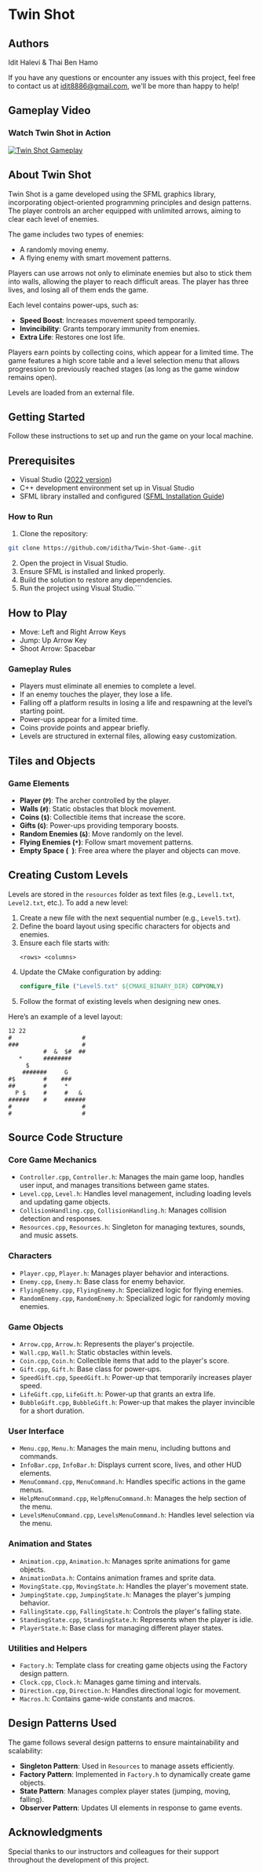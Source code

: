 # Twin Shot

## Authors
Idit Halevi & Thai Ben Hamo 

If you have any questions or encounter any issues with this project, feel free to contact us at idit8886@gmail.com, we'll be more than happy to help!

## Gameplay Video
### Watch Twin Shot in Action
[![Twin Shot Gameplay](https://img.youtube.com/vi/29HNc-V0FuA/0.jpg)](https://youtu.be/29HNc-V0FuA)

## About Twin Shot
Twin Shot is a game developed using the SFML graphics library, incorporating object-oriented programming principles and design patterns. The player controls an archer equipped with unlimited arrows, aiming to clear each level of enemies.

The game includes two types of enemies:
- A randomly moving enemy.
- A flying enemy with smart movement patterns.

Players can use arrows not only to eliminate enemies but also to stick them into walls, allowing the player to reach difficult areas. The player has three lives, and losing all of them ends the game. 

Each level contains power-ups, such as:
- **Speed Boost**: Increases movement speed temporarily.
- **Invincibility**: Grants temporary immunity from enemies.
- **Extra Life**: Restores one lost life.

Players earn points by collecting coins, which appear for a limited time. The game features a high score table and a level selection menu that allows progression to previously reached stages (as long as the game window remains open). 

Levels are loaded from an external file.

## Getting Started
Follow these instructions to set up and run the game on your local machine.

## Prerequisites

- Visual Studio ([2022 version](https://www.sfml-dev.org/download/sfml/2.6.0/))
- C++ development environment set up in Visual Studio
- SFML library installed and configured ([SFML Installation Guide](https://www.sfml-dev.org/download/sfml/2.6.0/))

### How to Run

1. Clone the repository:

```bash
git clone https://github.com/iditha/Twin-Shot-Game-.git
```

2. Open the project in Visual Studio.
3. Ensure SFML is installed and linked properly.
4. Build the solution to restore any dependencies.
5. Run the project using Visual Studio.```

## How to Play
- Move: Left and Right Arrow Keys
- Jump: Up Arrow Key
- Shoot Arrow: Spacebar

### Gameplay Rules
- Players must eliminate all enemies to complete a level.
- If an enemy touches the player, they lose a life.
- Falling off a platform results in losing a life and respawning at the level’s starting point.
- Power-ups appear for a limited time.
- Coins provide points and appear briefly.
- Levels are structured in external files, allowing easy customization.

## Tiles and Objects
### Game Elements
- **Player (`P`)**: The archer controlled by the player.
- **Walls (`#`)**: Static obstacles that block movement.
- **Coins (`$`)**: Collectible items that increase the score.
- **Gifts (`G`)**: Power-ups providing temporary boosts.
- **Random Enemies (`&`)**: Move randomly on the level.
- **Flying Enemies (`*`)**: Follow smart movement patterns.
- **Empty Space (` `)**: Free area where the player and objects can move.

## Creating Custom Levels
Levels are stored in the `resources` folder as text files (e.g., `Level1.txt`, `Level2.txt`, etc.). To add a new level:
1. Create a new file with the next sequential number (e.g., `Level5.txt`).
2. Define the board layout using specific characters for objects and enemies.
3. Ensure each file starts with:
   ```
   <rows> <columns> 
   ```
4. Update the CMake configuration by adding:
   ```cmake
   configure_file ("Level5.txt" ${CMAKE_BINARY_DIR} COPYONLY)
   ```
5. Follow the format of existing levels when designing new ones.

Here’s an example of a level layout:

```
12 22
#                    #
###                  #
          #  &  $#  ##
   *      ########
     $
    #######     G
#$        #    ###
##        #     *
  P $     #     #   &
######    #     ######
#                    #
#                    #
```


## Source Code Structure

### Core Game Mechanics

- `Controller.cpp`, `Controller.h`: Manages the main game loop, handles user input, and manages transitions between game states.
- `Level.cpp`, `Level.h`: Handles level management, including loading levels and updating game objects.
- `CollisionHandling.cpp`, `CollisionHandling.h`: Manages collision detection and responses.
- `Resources.cpp`, `Resources.h`: Singleton for managing textures, sounds, and music assets.

### Characters

- `Player.cpp`, `Player.h`: Manages player behavior and interactions.
- `Enemy.cpp`, `Enemy.h`: Base class for enemy behavior.
- `FlyingEnemy.cpp`, `FlyingEnemy.h`: Specialized logic for flying enemies.
- `RandomEnemy.cpp`, `RandomEnemy.h`: Specialized logic for randomly moving enemies.

### Game Objects

- `Arrow.cpp`, `Arrow.h`: Represents the player's projectile.
- `Wall.cpp`, `Wall.h`: Static obstacles within levels.
- `Coin.cpp`, `Coin.h`: Collectible items that add to the player's score.
- `Gift.cpp`, `Gift.h`: Base class for power-ups.
- `SpeedGift.cpp`, `SpeedGift.h`: Power-up that temporarily increases player speed.
- `LifeGift.cpp`, `LifeGift.h`: Power-up that grants an extra life.
- `BubbleGift.cpp`, `BubbleGift.h`: Power-up that makes the player invincible for a short duration.

### User Interface

- `Menu.cpp`, `Menu.h`: Manages the main menu, including buttons and commands.
- `InfoBar.cpp`, `InfoBar.h`: Displays current score, lives, and other HUD elements.
- `MenuCommand.cpp`, `MenuCommand.h`: Handles specific actions in the game menus.
- `HelpMenuCommand.cpp`, `HelpMenuCommand.h`: Manages the help section of the menu.
- `LevelsMenuCommand.cpp`, `LevelsMenuCommand.h`: Handles level selection via the menu.

### Animation and States

- `Animation.cpp`, `Animation.h`: Manages sprite animations for game objects.
- `AnimationData.h`: Contains animation frames and sprite data.
- `MovingState.cpp`, `MovingState.h`: Handles the player's movement state.
- `JumpingState.cpp`, `JumpingState.h`: Manages the player's jumping behavior.
- `FallingState.cpp`, `FallingState.h`: Controls the player's falling state.
- `StandingState.cpp`, `StandingState.h`: Represents when the player is idle.
- `PlayerState.h`: Base class for managing different player states.

### Utilities and Helpers

- `Factory.h`: Template class for creating game objects using the Factory design pattern.
- `Clock.cpp`, `Clock.h`: Manages game timing and intervals.
- `Direction.cpp`, `Direction.h`: Handles directional logic for movement.
- `Macros.h`: Contains game-wide constants and macros.

## Design Patterns Used

The game follows several design patterns to ensure maintainability and scalability:

- **Singleton Pattern**: Used in `Resources` to manage assets efficiently.
- **Factory Pattern**: Implemented in `Factory.h` to dynamically create game objects.
- **State Pattern**: Manages complex player states (jumping, moving, falling).
- **Observer Pattern**: Updates UI elements in response to game events.

## Acknowledgments
Special thanks to our instructors and colleagues for their support throughout the development of this project.




